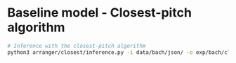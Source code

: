 # Baseline model - Closest-pitch algorithm

```sh
# Inference with the closest-pitch algorithm
python3 arranger/closest/inference.py -i data/bach/json/ -o exp/bach/closest/default -d bach
```
